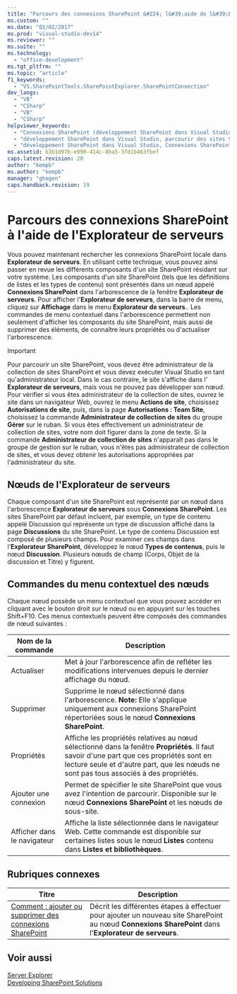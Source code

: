 ```yaml
---
title: "Parcours des connexions SharePoint &#224; l&#39;aide de l&#39;Explorateur de serveurs | Microsoft Docs"
ms.custom: ""
ms.date: "02/02/2017"
ms.prod: "visual-studio-dev14"
ms.reviewer: ""
ms.suite: ""
ms.technology: 
  - "office-development"
ms.tgt_pltfrm: ""
ms.topic: "article"
f1_keywords: 
  - "VS.SharePointTools.SharePointExplorer.SharePointConnection"
dev_langs: 
  - "VB"
  - "CSharp"
  - "VB"
  - "CSharp"
helpviewer_keywords: 
  - "Connexions SharePoint (développement SharePoint dans Visual Studio)"
  - "développement SharePoint dans Visual Studio, parcourir des sites SharePoint"
  - "développement SharePoint dans Visual Studio, Connexions SharePoint"
ms.assetid: b3b1d97b-e990-414c-8ba5-3fd1b463fbef
caps.latest.revision: 20
author: "kempb"
ms.author: "kempb"
manager: "ghogen"
caps.handback.revision: 19
---
```

# Parcours des connexions SharePoint &#224; l&#39;aide de l&#39;Explorateur de serveurs
  Vous pouvez maintenant rechercher les connexions SharePoint locale dans **Explorateur de serveurs**.  En utilisant cette technique, vous pouvez ainsi passer en revue les différents composants d'un site SharePoint résidant sur votre système.  Les composants d'un site SharePoint \(tels que les définitions de listes et les types de contenu\) sont présentés dans un nœud appelé **Connexions SharePoint** dans l'arborescence de la fenêtre **Explorateur de serveurs**.  Pour afficher l'**Explorateur de serveurs**, dans la barre de menu, cliquez sur **Affichage** dans le menu **Explorateur de serveurs**..  Les commandes de menu contextuel dans l'arborescence permettent non seulement d'afficher les composants du site SharePoint, mais aussi de supprimer des éléments, de connaître leurs propriétés ou d'actualiser l'arborescence.  
  
> [!IMPORTANT]  
>  Pour parcourir un site SharePoint, vous devez être administrateur de la collection de sites SharePoint et vous devez exécuter Visual Studio en tant qu'administrateur local.  Dans le cas contraire, le site s'affiche dans l' **Explorateur de serveurs**, mais vous ne pouvez pas développer son nœud.  Pour vérifier si vous êtes administrateur de la collection de sites, ouvrez le site dans un navigateur Web, ouvrez le menu **Actions de site**, choisissez **Autorisations de site**, puis, dans la page **Autorisations : Team Site**, choisissez la commande **Administrateur de collection de sites** du groupe **Gérer** sur le ruban.  Si vous êtes effectivement un administrateur de collection de sites, votre nom doit figurer dans la zone de texte.  Si la commande **Administrateur de collection de sites** n'apparaît pas dans le groupe de gestion sur le ruban, vous n'êtes pas administrateur de collection de sites, et vous devez obtenir les autorisations appropriées par l'administrateur du site.  
  
## Nœuds de l'Explorateur de serveurs  
 Chaque composant d'un site SharePoint est représenté par un nœud dans l'arborescence **Explorateur de serveurs** sous **Connexions SharePoint**.  Les sites SharePoint par défaut incluent, par exemple, un type de contenu appelé Discussion qui représente un type de discussion  affiché dans la page **Discussions** du site SharePoint.  Le type de contenu Discussion est composé de plusieurs champs.  Pour examiner ces champs dans l'**Explorateur SharePoint**, développez le nœud **Types de contenus**, puis le nœud **Discussion**.  Plusieurs nœuds de champ \(Corps, Objet de la discussion et Titre\) y figurent.  
  
## Commandes du menu contextuel des nœuds  
 Chaque nœud possède un menu contextuel que vous pouvez accéder en cliquant avec le bouton droit sur le nœud ou en appuyant sur les touches Shift\+F10.  Ces menus contextuels peuvent être composés des commandes de nœud suivantes :  
  
|Nom de la commande|Description|  
|------------------------|-----------------|  
|Actualiser|Met à jour l'arborescence afin de refléter les modifications intervenues depuis le dernier affichage du nœud.|  
|Supprimer|Supprime le nœud sélectionné dans l'arborescence. **Note:**  Elle s'applique uniquement aux connexions SharePoint répertoriées sous le nœud **Connexions SharePoint**.|  
|Propriétés|Affiche les propriétés relatives au nœud sélectionné dans la fenêtre **Propriétés**.  Il faut savoir d'une part que ces propriétés sont en lecture seule et d'autre part, que les nœuds ne sont pas tous associés à des propriétés.|  
|Ajouter une connexion|Permet de spécifier le site SharePoint que vous avez l'intention de parcourir.  Disponible sur le nœud **Connexions SharePoint** et les nœuds de sous\-site.|  
|Afficher dans le navigateur|Affiche la liste sélectionnée dans le navigateur Web.  Cette commande est disponible sur certaines listes sous le nœud **Listes** contenu dans **Listes et bibliothèques**.|  
  
## Rubriques connexes  
  
|Titre|Description|  
|-----------|-----------------|  
|[Comment : ajouter ou supprimer des connexions SharePoint](../sharepoint/how-to-add-or-remove-sharepoint-connections.md)|Décrit les différentes étapes à effectuer pour ajouter un nouveau site SharePoint au nœud **Connexions SharePoint** dans l'**Explorateur de serveurs**.|  
  
## Voir aussi  
 [Server Explorer](http://msdn.microsoft.com/library/4ea29b3b-bbb2-45e4-9082-eaf635c41c4d)   
 [Developing SharePoint Solutions](../sharepoint/developing-sharepoint-solutions.md)  
  
  